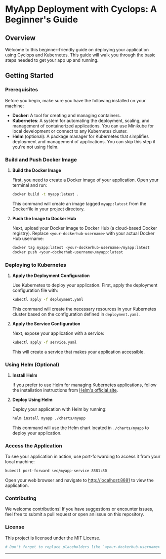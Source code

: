 # MyApp Deployment with Cyclops: A Beginner's Guide

## Overview

Welcome to this beginner-friendly guide on deploying your application using Cyclops and Kubernetes. This guide will walk you through the basic steps needed to get your app up and running.

## Getting Started

### Prerequisites

Before you begin, make sure you have the following installed on your machine:

- **Docker**: A tool for creating and managing containers.
- **Kubernetes**: A system for automating the deployment, scaling, and management of containerized applications. You can use Minikube for local development or connect to any Kubernetes cluster.
- **Helm** (optional): A package manager for Kubernetes that simplifies deployment and management of applications. You can skip this step if you're not using Helm.

### Build and Push Docker Image

1. **Build the Docker Image**

   First, you need to create a Docker image of your application. Open your terminal and run:
   ```bash
   docker build -t myapp:latest .
   ```
   This command will create an image tagged `myapp:latest` from the Dockerfile in your project directory.

2. **Push the Image to Docker Hub**

   Next, upload your Docker image to Docker Hub (a cloud-based Docker registry). Replace `<your-dockerhub-username>` with your actual Docker Hub username:
   ```bash
   docker tag myapp:latest <your-dockerhub-username>/myapp:latest
   docker push <your-dockerhub-username>/myapp:latest
   ```

### Deploying to Kubernetes

1. **Apply the Deployment Configuration**

   Use Kubernetes to deploy your application. First, apply the deployment configuration file with:
   ```bash
   kubectl apply -f deployment.yaml
   ```
   This command will create the necessary resources in your Kubernetes cluster based on the configuration defined in `deployment.yaml`.

2. **Apply the Service Configuration**

   Next, expose your application with a service:
   ```bash
   kubectl apply -f service.yaml
   ```
   This will create a service that makes your application accessible.

### Using Helm (Optional)

1. **Install Helm**

   If you prefer to use Helm for managing Kubernetes applications, follow the installation instructions from [Helm's official site](https://helm.sh/docs/intro/install/).

2. **Deploy Using Helm**

   Deploy your application with Helm by running:
   ```bash
   helm install myapp ./charts/myapp
   ```
   This command will use the Helm chart located in `./charts/myapp` to deploy your application.

### Access the Application

To see your application in action, use port-forwarding to access it from your local machine:
```bash
kubectl port-forward svc/myapp-service 8881:80
```
Open your web browser and navigate to [http://localhost:8881](http://localhost:8881) to view the application.

### Contributing

We welcome contributions! If you have suggestions or encounter issues, feel free to submit a pull request or open an issue on this repository.

### License

This project is licensed under the MIT License.

```bash
# Don't forget to replace placeholders like `<your-dockerhub-username>` with your actual Docker Hub username or other relevant details.
```

---
